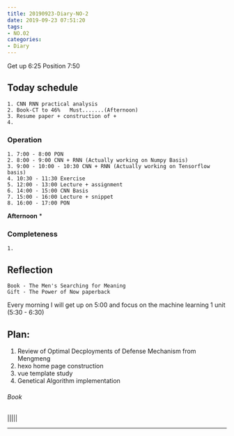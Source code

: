 ```yaml
---
title: 20190923-Diary-NO-2
date: 2019-09-23 07:51:20
tags:
- NO.02
categories:
- Diary
---
```



Get up 6:25  Position 7:50

## Today schedule 
	1. CNN RNN practical analysis
	2. Book-CT to 46% 	Must.......(Afternoon)
	3. Resume paper + construction of +
	4.  

### Operation
	1. 7:00 - 8:00 PON
	2. 8:00 - 9:00 CNN + RNN (Actually working on Numpy Basis)
	3. 9:00 - 10:00 - 10:30 CNN + RNN (Actually working on Tensorflow basis)
	4. 10:30 - 11:30 Exercise 
	5. 12:00 - 13:00 Lecture + assignment
	6. 14:00 - 15:00 CNN Basis
	7. 15:00 - 16:00 Lecture + snippet
	8. 16:00 - 17:00 PON

**Afternoon** 
	* 

	

### Completeness
	1. 


## Reflection
 	Book - The Men's Searching for Meaning
 	Gift - The Power of Now paperback

 Every morning I will get up on 5:00 and focus on the machine learning 1 unit (5:30 - 6:30)


## Plan: 
1. Review of Optimal Decployments of Defense Mechanism from Mengmeng
2. hexo home page construction 
3. vue template study
4. Genetical Algorithm implementation

###### Book

|||||


---






